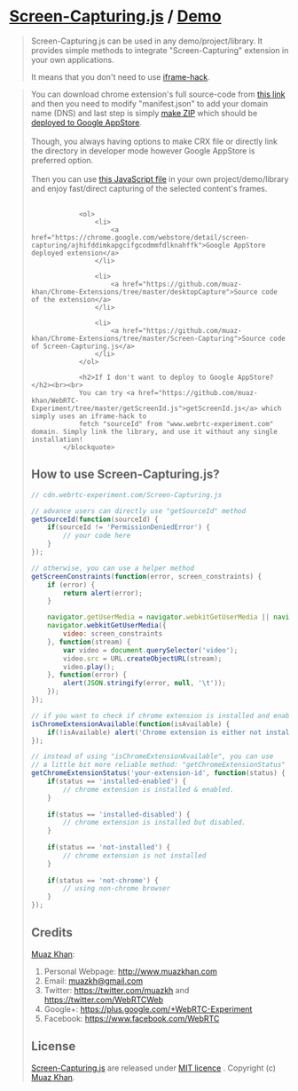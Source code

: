 # [Screen-Capturing.js](https://github.com/muaz-khan/Chrome-Extensions/tree/master/Screen-Capturing) / [Demo](https://www.webrtc-experiment.com/Screen-Capturing/)

> Screen-Capturing.js can be used in any demo/project/library.
> It provides simple methods to integrate "Screen-Capturing" extension
> in your own applications.
>
> It means that you don't need to use [iframe-hack](https://github.com/muaz-khan/WebRTC-Experiment/tree/master/getScreenId.js).

<blockquote class="inline">
                You can download chrome extension's full source-code from <a href="https://github.com/muaz-khan/Chrome-Extensions/tree/master/desktopCapture">this link</a>
                and then you need to modify "manifest.json" to add your domain name (DNS) and last step is 
                simply <a href="https://github.com/muaz-khan/Chrome-Extensions/tree/master/desktopCapture#how-to-publish-yourself">make ZIP</a> which should be <a href="https://developer.chrome.com/webstore/publish">deployed to Google AppStore</a>.<br><br>
                Though, you always having options to make CRX file or directly link the directory in developer mode however
                Google AppStore is preferred option.<br><br>
                Then you can use <a href="https://cdn.webrtc-experiment.com/Screen-Capturing.js">this JavaScript file</a>  in your own 
                project/demo/library and enjoy fast/direct capturing of the selected content's frames.<br><br>
                
                <ol>
                    <li>
                        <a href="https://chrome.google.com/webstore/detail/screen-capturing/ajhifddimkapgcifgcodmmfdlknahffk">Google AppStore deployed extension</a>
                    </li>
                    
                    <li>
                        <a href="https://github.com/muaz-khan/Chrome-Extensions/tree/master/desktopCapture">Source code of the extension</a>
                    </li>
                    
                    <li>
                        <a href="https://github.com/muaz-khan/Chrome-Extensions/tree/master/Screen-Capturing">Source code of Screen-Capturing.js</a>
                    </li>
                </ol>
                
                <h2>If I don't want to deploy to Google AppStore?</h2><br><br>
                You can try <a href="https://github.com/muaz-khan/WebRTC-Experiment/tree/master/getScreenId.js">getScreenId.js</a> which simply uses an iframe-hack to 
                fetch "sourceId" from "www.webrtc-experiment.com" domain. Simply link the library, and use it without any single installation!
            </blockquote>

## How to use Screen-Capturing.js?

```javascript
// cdn.webrtc-experiment.com/Screen-Capturing.js

// advance users can directly use "getSourceId" method
getSourceId(function(sourceId) {
    if(sourceId != 'PermissionDeniedError') {
        // your code here
    }
});

// otherwise, you can use a helper method
getScreenConstraints(function(error, screen_constraints) {
    if (error) {
        return alert(error);
    }

    navigator.getUserMedia = navigator.webkitGetUserMedia || navigator.mozGetUserMedia;
    navigator.webkitGetUserMedia({
        video: screen_constraints
    }, function(stream) {
        var video = document.querySelector('video');
        video.src = URL.createObjectURL(stream);
        video.play();
    }, function(error) {
        alert(JSON.stringify(error, null, '\t'));
    });
});

// if you want to check if chrome extension is installed and enabled
isChromeExtensionAvailable(function(isAvailable) {
    if(!isAvailable) alert('Chrome extension is either not installed or disabled.');
});

// instead of using "isChromeExtensionAvailable", you can use
// a little bit more reliable method: "getChromeExtensionStatus"
getChromeExtensionStatus('your-extension-id', function(status) {
    if(status == 'installed-enabled') {
        // chrome extension is installed & enabled.
    }
    
    if(status == 'installed-disabled') {
        // chrome extension is installed but disabled.
    }
    
    if(status == 'not-installed') {
        // chrome extension is not installed
    }
    
    if(status == 'not-chrome') {
        // using non-chrome browser
    }
});
```

## Credits

[Muaz Khan](https://github.com/muaz-khan):

1. Personal Webpage: http://www.muazkhan.com
2. Email: muazkh@gmail.com
3. Twitter: https://twitter.com/muazkh and https://twitter.com/WebRTCWeb
4. Google+: https://plus.google.com/+WebRTC-Experiment
5. Facebook: https://www.facebook.com/WebRTC

## License

[Screen-Capturing.js](https://github.com/muaz-khan/Chrome-Extensions/tree/master/Screen-Capturing) are released under [MIT licence](https://www.webrtc-experiment.com/licence/) . Copyright (c) [Muaz Khan](https://plus.google.com/+MuazKhan).
